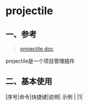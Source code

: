 # projectile


## 一、参考

> [projectile doc](https://docs.projectile.mx/projectile/index.html)

projectile是一个项目管理插件


## 二、基本使用

|序号|命令|快捷键|说明| 示例 |
|1| 
